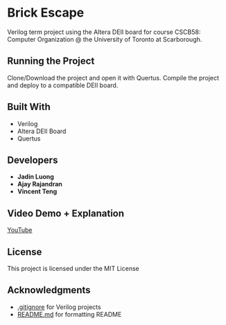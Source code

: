 # Brick Escape

Verilog term project using the Altera DEII board for course CSCB58: Computer Organization @ the University of Toronto at Scarborough.

## Running the Project

Clone/Download the project and open it with Quertus. Compile the project and deploy to a compatible DEII board.

## Built With

* Verilog
* Altera DEII Board
* Quertus


## Developers

* **Jadin Luong** 
* **Ajay Rajandran** 
* **Vincent Teng** 

## Video Demo + Explanation
[YouTube](https://www.youtube.com/watch?v=KijKjpqOpZI&feature=youtu.be)


## License

This project is licensed under the MIT License

## Acknowledgments

* [.gitignore](https://github.com/thomasrussellmurphy/quartus-DE1_SOC-project/blob/master/.gitignore) for Verilog projects 
* [README.md](https://gist.github.com/PurpleBooth/109311bb0361f32d87a2) for formatting README

